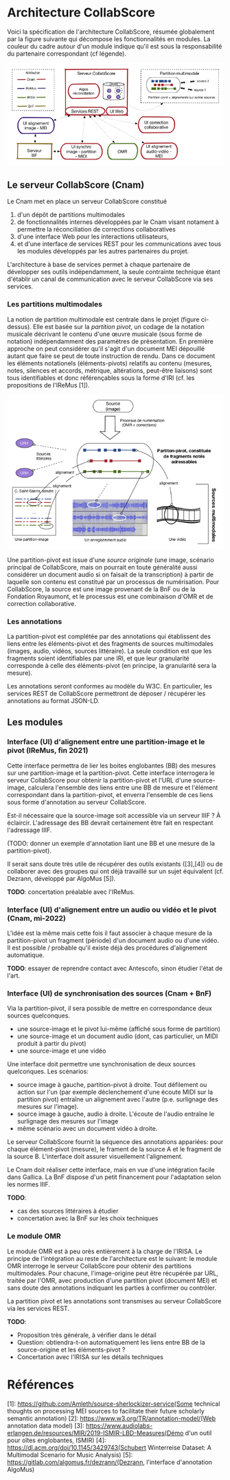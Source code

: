 # Architecture CollabScore

Voici la spécification de l'architecture CollabScore, résumée globalement par la figure suivante qui décompose les fonctionnalités en modules. La couleur du cadre autour d'un module indique qu'il est sous la responsabilité du partenaire correspondant (cf légende).

![Architecture CollabScore](/figures/architecture.png)

## Le serveur CollabScore (Cnam)

Le Cnam met en place un serveur CollabScore constitué

 1. d'un dépôt de partitions multimodales
 2. de fonctionnalités internes développées par le Cnam visant notament à permettre la réconciliation de corrections collaboratives
 3. d'une interface Web pour les interactions utilisateurs, 
 4. et d'une interface de services REST pour les communications avec tous les modules développés par les autres partenaires du projet.

L'architecture à base de services permet à chaque partenaire de développer ses outils indépendamment, la seule contrainte technique étant
d'établir un canal de communication avec le serveur CollabScore via ses services.

### Les partitions multimodales

La notion de partition multimodale est centrale dans le projet (figure ci-dessus). Elle est basée sur la *partition pivot*, un codage de
la notation musicale décrivant le contenu d'une œuvre musicale (sous forme de notation) indépendamment des paramètres de présentation. 
En première approche on peut considérer qu'il s'agit d'un document MEI dépouillé autant que faire se peut de toute instruction de rendu.
Dans ce document les éléments notationels (éléments-pivots) relatifs au contenu (mesures, notes, silences et accords, métrique, altérations, peut-être liaisons) 
sont tous identifiables et donc référençables sous la forme d'IRI (cf. les propositions de l'IReMus [1]).
 
![Partition multimodale](/figures/partitionMM.png)

Une partition-pivot est issue d'une *source originale* (une image, scénario principal de CollabScore, mais on pourrait en toute généralité aussi considérer 
un document audio si on faisait de la transcription) à partir de laquelle son contenu est constitué par un processus de numérisation. 
Pour CollabScore, la source est une image provenant de la BnF ou de la Fondation Royaumont, et le processus est une combinaison d'OMR 
et de correction collaborative.

### Les annotations

La partition-pivot est complétée par des annotations qui établissent des liens entre les éléments-pivot et des fragments de sources multimodales (images,
audio, vidéos, sources littéraire). La seule condition est que les fragments soient identifiables par une IRI, et que leur granularité 
corresponde à celle des éléments-pivot (en principe, la granularité sera la mesure).

Les annotations seront conformes au modèle du W3C. En particulier, les services REST de CollabScore permettront de déposer / récupérer les annotations
au format JSON-LD.


## Les modules

### Interface (UI) d'alignement entre une partition-image et le pivot (IReMus, fin 2021)

Cette interface permettra de lier les boites englobantes (BB) des mesures sur une partition-image et la partition-pivot. Cette interface interrogera le serveur
CollabScore pour obtenir la partition-pivot et l'URL d'une source-image, calculera l'ensemble des liens entre une BB de mesure et 
l'élément correspondant dans la partition-pivot, et enverra l'ensemble de ces liens sous forme d'annotation au serveur CollabScore.

Est-il nécessaire que la source-image soit accessible via un serveur IIIF ? À éclaircir. L'adressage des  BB devrait certainement être fait en 
respectant l'adressage IIIF.

(TODO: donner un exemple d'annotation liant une BB et une mesure de la partition-pivot).

Il serait sans doute très utile de récupérer des outils existants ([3],[4]) ou de collaborer avec des groupes qui ont déjà travaillé sur un
sujet équivalent (cf. Dezrann, développé par AlgoMus [5]).

**TODO**: concertation préalable avec l'IReMus. 

### Interface (UI) d'alignement entre un audio ou vidéo et le pivot (Cnam, mi-2022)

L'idée est la même mais cette fois il faut associer à chaque mesure de la partition-pivot un fragment (période) d'un document audio ou d'une vidéo. Il
est possible / probable qu'il existe déjà des procédures d'alignement automatique.

**TODO**: essayer de reprendre contact avec Antescofo, sinon étudier l'état de l'art.

### Interface (UI) de synchronisation des sources (Cnam + BnF)

Via la partition-pivot, il sera possible de mettre en correspondance deux sources quelconques. 

   - une source-image et le pivot lui-même (affiché sous forme de partition)
   - une source-image et un document audio (dont, cas particulier, un MIDI produit à partir du pivot)
   - une source-image et une vidéo

Une interface doit permettre une synchronisation de deux sources quelconques. Les scénarios:

  - source image à gauche, partition-pivot à droite. Tout défilement ou action sur l'un (par exemple déclenchement
    d'une écoute MIDI sur la partition pivot) entraîne un alignement avec l'autre (p.e. surlignage des mesures sur l'image).
  - source image à gauche, audio à droite. L'écoute de l'audio entraîne le surlignage des mesures sur l'image
  - même scénario avec un document vidéo à droite.

Le serveur CollabScore fournit la séquence des annotations appariées: pour chaque élément-pivot (mesure), le frament de la
source A et le fragment de la source B. L'interface doit assurer visuellement l'alignement.

Le Cnam doit réaliser cette interface, mais en vue d'une intégration facile dans Gallica. La BnF dispose d'un petit financement
pour l'adaptation selon les normes IIIF.

**TODO**: 

  - cas des sources littéraires à étudier
  - concertation avec la BnF sur les choix techniques

### Le module OMR

Le module OMR est à peu orès entièrement à la charge de l'IRISA. Le principe de l'intégration au reste de 
l'architecture est le suivant: le module OMR interroge le serveur CollabScore pour obtenir des partitions multimodales.
Pour chacune, l'image-origine peut être récupérée par URL, traitée par l'OMR, avec production d'une partition
pivot (document MEI) et sans doute des annotations indiquant les parties à confirmer ou contrôler. 

La partition pivot et les annotations sont transmises au serveur CollabScore via les services REST.

**TODO**:
  
   - Proposition très générale, à vérifier dans le détail
   - Question: obtiendra-t-on automatiquement les liens entre BB de la source-origine et les éléments-pivot ?
   - Concertation avec l'IRISA sur les détails techniques

# Références

[1]: https://github.com/Amleth/source-sherlockizer-service(Some technical thoughts on processing MEI sources to facilitate their future scholarly semantic annotation)
[2]: https://www.w3.org/TR/annotation-model/(Web annotation data model)
[3]: https://www.audiolabs-erlangen.de/resources/MIR/2019-ISMIR-LBD-Measures(Démo d'un outil pour oîtes englobantes, ISMIR)
[4]: https://dl.acm.org/doi/10.1145/3429743(Schubert Winterreise Dataset: A Multimodal Scenario for Music Analysis)
[5]: https://gitlab.com/algomus.fr/dezrann/(Dezrann, l'interface d'annotation AlgoMus)

